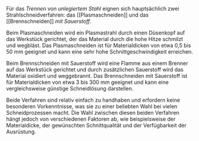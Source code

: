 Für das *Trennen* von *unlegiertem Stahl* eignen sich hauptsächlich zwei Strahlschneidverfahren: das [[Plasmaschneiden]] und das [[Brennschneiden]] *mit Sauerstoff*.

Beim Plasmaschneiden wird ein Plasmastrahl durch einen Düsenkopf auf das Werkstück gerichtet, der das Material durch die hohe Hitze schmilzt und wegbläst. Das Plasmaschneiden ist für Materialdicken von etwa 0,5 bis 50 mm geeignet und kann eine sehr hohe Schnittgeschwindigkeit erreichen.

Beim Brennschneiden mit Sauerstoff wird eine Flamme aus einem Brenner auf das Werkstück gerichtet und durch zusätzlichen Sauerstoff wird das Material oxidiert und weggebrannt. Das Brennschneiden mit Sauerstoff ist für Materialdicken von etwa 3 bis 300 mm geeignet und kann eine vergleichsweise günstige Schneidlösung darstellen.

Beide Verfahren sind relativ einfach zu handhaben und erfordern keine besonderen Vorkenntnisse, was sie zu einer beliebten Wahl bei vielen Schneidprozessen macht. Die Wahl zwischen diesen beiden Verfahren hängt jedoch von verschiedenen Faktoren ab, wie beispielsweise der Materialdicke, der gewünschten Schnittqualität und der Verfügbarkeit der Ausrüstung.